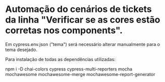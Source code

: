 # Automação do cenários de tickets da linha "Verificar se as cores estão corretas nos components".

Em cypress.env.json ("tema") será necessário alterar manualmente para o tema desejado.

Para instalação de todas as dependências utilizadas: 

npm i -D chai-colors cypress cypress-multi-reporters mocha mochawesome mochawesome-merge mochawesome-report-generator 

